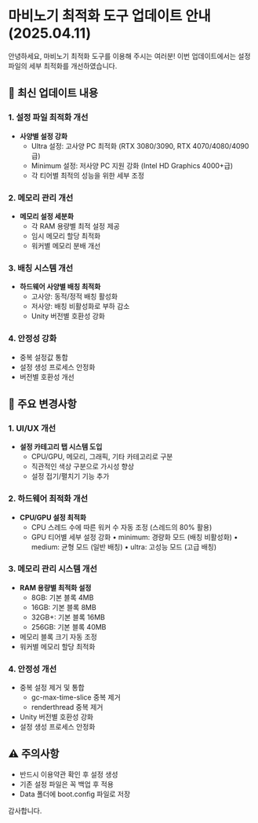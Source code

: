 # 마비노기 최적화 도구 업데이트 안내 (2025.04.11)

안녕하세요, 마비노기 최적화 도구를 이용해 주시는 여러분!
이번 업데이트에서는 설정 파일의 세부 최적화를 개선하였습니다.

## 🔄 최신 업데이트 내용

### 1. 설정 파일 최적화 개선
- **사양별 설정 강화**
  - Ultra 설정: 고사양 PC 최적화 (RTX 3080/3090, RTX 4070/4080/4090급)
  - Minimum 설정: 저사양 PC 지원 강화 (Intel HD Graphics 4000+급)
  - 각 티어별 최적의 성능을 위한 세부 조정

### 2. 메모리 관리 개선
- **메모리 설정 세분화**
  - 각 RAM 용량별 최적 설정 제공
  - 임시 메모리 할당 최적화
  - 워커별 메모리 분배 개선

### 3. 배칭 시스템 개선
- **하드웨어 사양별 배칭 최적화**
  - 고사양: 동적/정적 배칭 활성화
  - 저사양: 배칭 비활성화로 부하 감소
  - Unity 버전별 호환성 강화

### 4. 안정성 강화
- 중복 설정값 통합
- 설정 생성 프로세스 안정화
- 버전별 호환성 개선

## 🔄 주요 변경사항

### 1. UI/UX 개선
- **설정 카테고리 탭 시스템 도입**
  - CPU/GPU, 메모리, 그래픽, 기타 카테고리로 구분
  - 직관적인 색상 구분으로 가시성 향상
  - 설정 접기/펼치기 기능 추가

### 2. 하드웨어 최적화 개선
- **CPU/GPU 설정 최적화**
  - CPU 스레드 수에 따른 워커 수 자동 조정 (스레드의 80% 활용)
  - GPU 티어별 세부 설정 강화
    • minimum: 경량화 모드 (배칭 비활성화)
    • medium: 균형 모드 (일반 배칭)
    • ultra: 고성능 모드 (고급 배칭)

### 3. 메모리 관리 시스템 개선
- **RAM 용량별 최적화 설정**
  - 8GB: 기본 블록 4MB
  - 16GB: 기본 블록 8MB
  - 32GB+: 기본 블록 16MB
  - 256GB: 기본 블록 40MB
- 메모리 블록 크기 자동 조정
- 워커별 메모리 할당 최적화

### 4. 안정성 개선
- 중복 설정 제거 및 통합
  - gc-max-time-slice 중복 제거
  - renderthread 중복 제거
- Unity 버전별 호환성 강화
- 설정 생성 프로세스 안정화

## ⚠️ 주의사항
- 반드시 이용약관 확인 후 설정 생성
- 기존 설정 파일은 꼭 백업 후 적용
- Data 폴더에 boot.config 파일로 저장


감사합니다. 

<meta name="keywords" content="모비노기, 마비노기, PC 최적화, 게임 설정, 마비노기 최적화, 게임 성능" />
<meta name="author" content="사이트 제작자 이름" />
<meta property="og:title" content="모비노기 PC버전 최적화" />
<meta property="og:description" content="모비노기 PC버전을 위한 최적화 설정 생성기 - PC 사양에 맞는 최적의 설정값을 제공합니다." />
<meta property="og:image" content="%PUBLIC_URL%/og-image.jpg" />
<meta property="og:url" content="https://mabinogi-optimizer.vercel.app/" /> 